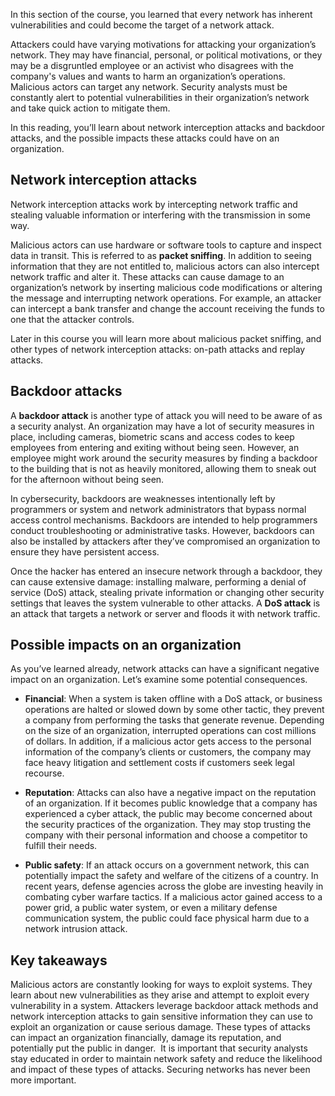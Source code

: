 In this section of the course, you learned that every network has inherent vulnerabilities and could become the target of a network attack.

Attackers could have varying motivations for attacking your organization’s network. They may have financial, personal, or political motivations, or they may be a disgruntled employee or an activist who disagrees with the company's values and wants to harm an organization’s operations. Malicious actors can target any network. Security analysts must be constantly alert to potential vulnerabilities in their organization’s network and take quick action to mitigate them.

In this reading, you’ll learn about network interception attacks and backdoor attacks, and the possible impacts these attacks could have on an organization.

## Network interception attacks 

Network interception attacks work by intercepting network traffic and stealing valuable information or interfering with the transmission in some way.

Malicious actors can use hardware or software tools to capture and inspect data in transit. This is referred to as **packet sniffing**. In addition to seeing information that they are not entitled to, malicious actors can also intercept network traffic and alter it. These attacks can cause damage to an organization’s network by inserting malicious code modifications or altering the message and interrupting network operations. For example, an attacker can intercept a bank transfer and change the account receiving the funds to one that the attacker controls.

Later in this course you will learn more about malicious packet sniffing, and other types of network interception attacks: on-path attacks and replay attacks.

## Backdoor attacks

A **backdoor attack** is another type of attack you will need to be aware of as a security analyst. An organization may have a lot of security measures in place, including cameras, biometric scans and access codes to keep employees from entering and exiting without being seen. However, an employee might work around the security measures by finding a backdoor to the building that is not as heavily monitored, allowing them to sneak out for the afternoon without being seen. 

In cybersecurity, backdoors are weaknesses intentionally left by programmers or system and network administrators that bypass normal access control mechanisms. Backdoors are intended to help programmers conduct troubleshooting or administrative tasks. However, backdoors can also be installed by attackers after they’ve compromised an organization to ensure they have persistent access.

Once the hacker has entered an insecure network through a backdoor, they can cause extensive damage: installing malware, performing a denial of service (DoS) attack, stealing private information or changing other security settings that leaves the system vulnerable to other attacks. A **DoS attack** is an attack that targets a network or server and floods it with network traffic.

## Possible impacts on an organization

As you’ve learned already, network attacks can have a significant negative impact on an organization. Let’s examine some potential consequences.

- **Financial**: When a system is taken offline with a DoS attack, or business operations are halted or slowed down by some other tactic, they prevent a company from performing the tasks that generate revenue. Depending on the size of an organization, interrupted operations can cost millions of dollars. In addition, if a malicious actor gets access to the personal information of the company’s clients or customers, the company may face heavy litigation and settlement costs if customers seek legal recourse.
    
- **Reputation**: Attacks can also have a negative impact on the reputation of an organization. If it becomes public knowledge that a company has experienced a cyber attack, the public may become concerned about the security practices of the organization. They may stop trusting the company with their personal information and choose a competitor to fulfill their needs.
    
- **Public safety**: If an attack occurs on a government network, this can potentially impact the safety and welfare of the citizens of a country. In recent years, defense agencies across the globe are investing heavily in combating cyber warfare tactics. If a malicious actor gained access to a power grid, a public water system, or even a military defense communication system, the public could face physical harm due to a network intrusion attack.
    

## Key takeaways

Malicious actors are constantly looking for ways to exploit systems. They learn about new vulnerabilities as they arise and attempt to exploit every vulnerability in a system. Attackers leverage backdoor attack methods and network interception attacks to gain sensitive information they can use to exploit an organization or cause serious damage. These types of attacks can impact an organization financially, damage its reputation, and potentially put the public in danger.  It is important that security analysts stay educated in order to maintain network safety and reduce the likelihood and impact of these types of attacks. Securing networks has never been more important.